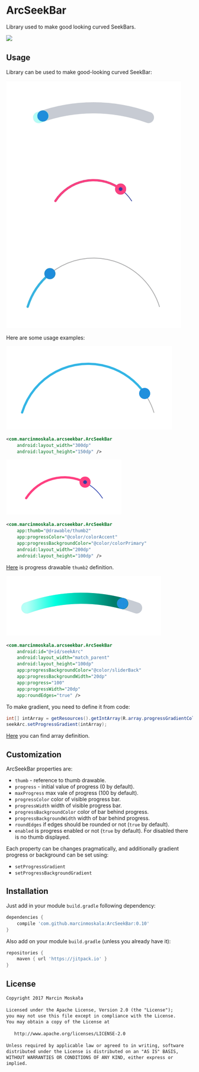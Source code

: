 # ArcSeekBar

Library used to make good looking curved SeekBars.

[![](https://jitpack.io/v/marcinmoskala/ArcSeekBar.svg)](https://jitpack.io/#marcinmoskala/ArcSeekBar)

## Usage

Library can be used to make good-looking curved SeekBar:
 
![Gif example](art/flow.gif)

Here are some usage examples:

![Img1](art/3.png)

```xml
<com.marcinmoskala.arcseekbar.ArcSeekBar
    android:layout_width="300dp"
    android:layout_height="150dp" />
```

![Img1](art/2.png)

```xml
<com.marcinmoskala.arcseekbar.ArcSeekBar
    app:thumb="@drawable/thumb2"
    app:progressColor="@color/colorAccent"
    app:progressBackgroundColor="@color/colorPrimary"
    android:layout_width="200dp"
    android:layout_height="100dp" />
```

[Here](https://github.com/MarcinMoskala/ArcSeekBar/blob/master/app/src/main/res/drawable/thumb2.xml) is progress drawable `thumb2` definition.

![Img1](art/1.png)

```xml
<com.marcinmoskala.arcseekbar.ArcSeekBar
    android:id="@+id/seekArc"
    android:layout_width="match_parent"
    android:layout_height="100dp"
    app:progressBackgroundColor="@color/sliderBack"
    app:progressBackgroundWidth="20dp"
    app:progress="100"
    app:progressWidth="20dp"
    app:roundEdges="true" />
```

To make gradient, you need to define it from code:

```java
int[] intArray = getResources().getIntArray(R.array.progressGradientColors);
seekArc.setProgressGradient(intArray);
```

[Here](https://github.com/MarcinMoskala/ArcSeekBar/blob/master/app/src/main/res/values/colors.xml) you can find array definition.

## Customization

ArcSeekBar properties are:
* `thumb` - reference to thumb drawable.
* `progress` - initial value of progress (0 by default).
* `maxProgress` max vale of progress (100 by default).
* `progressColor` color of visible progress bar.
* `progressWidth` width of visible progress bar.
* `progressBackgroundColor` color of bar behind progress.
* `progressBackgroundWidth` width of bar behind progress.
* `roundEdges` if edges should be rounded or not (`true` by default).
* `enabled` is progress enabled or not (`true` by default). For disabled there is no thumb displayed.

Each property can be changes pragmatically, and additionally gradient progress or background can be set using:
* `setProgressGradient`
* `setProgressBackgroundGradient`

## Installation

Just add in your module `build.gradle` following dependency:

```groovy
dependencies {
    compile 'com.github.marcinmoskala:ArcSeekBar:0.10'
}
```

Also add on your module `build.gradle` (unless you already have it):

```groovy
repositories {
    maven { url 'https://jitpack.io' }
}
```


License
-------

    Copyright 2017 Marcin Moskała

    Licensed under the Apache License, Version 2.0 (the "License");
    you may not use this file except in compliance with the License.
    You may obtain a copy of the License at

       http://www.apache.org/licenses/LICENSE-2.0

    Unless required by applicable law or agreed to in writing, software
    distributed under the License is distributed on an "AS IS" BASIS,
    WITHOUT WARRANTIES OR CONDITIONS OF ANY KIND, either express or implied.
